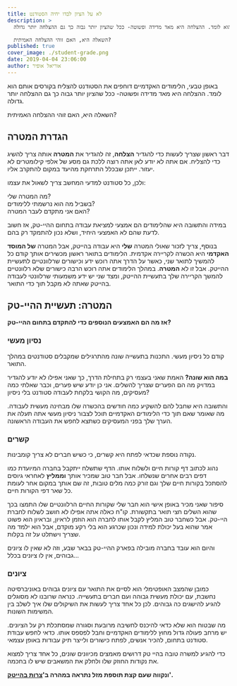 ```yaml
---
title: לא על הציון לבדו יחיה הסטודנט
description: >
  באופן טבעי, הלימודים האקדמיים דוחפים את הסטודנט להצליח בקורסים אותם הוא לומד. ההצלחה היא מאד מדידה ופשוטה- ככל שהציון יותר גבוה כך גם ההצלחה יותר גדולה.

  השאלה היא, האם זוהי ההצלחה האמיתית?
published: true
cover_image: ./student-grade.png
date: 2019-04-04 23:06:00
author: אוריאל אופיר
---
```


באופן טבעי, הלימודים האקדמיים דוחפים את הסטודנט להצליח בקורסים אותם הוא לומד. ההצלחה היא מאד מדידה ופשוטה- ככל שהציון יותר גבוה כך גם ההצלחה יותר גדולה.

השאלה היא, האם זוהי ההצלחה האמיתית?

## הגדרת המטרה

דבר ראשון שצריך לעשות כדי להגדיר **הצלחה**, זה להגדיר את **המטרה** אותה צריך להשיג כדי להצליח. אם אתה לא יודע לאן אתה רוצה ללכת גם מסע של אלפי קילומטרים לא יעזור. ייתכן שבכלל התרחקת מהיעד במקום להתקרב אליו.

ולכן, כל סטודנט למדעי המחשב צריך לשאול את עצמו:

מה המטרה שלי?  
בשביל מה הוא נרשמתי ללימודים?  
האם אני מתקדם לעבר המטרה?

במידה והתשובה היא שהלימודים הם אמצעי למציאת עבודה בתחום ההיי-טק, אז חשוב לדעת שהם לא האמצעי היחיד, ושלא נכון להתמקד רק בהם.

בנוסף, צריך לזכור שאולי המטרה **שלי** היא עבודה בהייטק, אבל המטרה **של המוסד האקדמי** היא הכשרה לקריירה אקדמית. הלימודים בתואר ראשון מכשירים אותך קודם כל להמשיך לתואר שני, כאשר על הדרך אתה רוכש ידע וכישורים שרלוונטיים לתעשיית ההייטק. אבל זו לא **המטרה**. במהלך הלימודים אתה רוכש הרבה כישורים שלא רלוונטיים להמשך הקריירה שלך בתעשיית ההייטק, ומצד שני יש ידע משמעותי שרלוונטי לעבודה בהייטק שאתה לא מקבל תוך כדי התואר.

## המטרה: תעשיית ההיי-טק

**אז מה הם האמצעים הנוספים כדי להתקדם בתחום ההיי-טק?**

### נסיון מעשי

קודם כל ניסיון מעשי. התכנות בתעשייה שונה מהתרגילים שמקבלים סטודנטים במהלך התואר.

**במה הוא שונה?** האמת שאני בעצמי רק בתחילת הדרך, כך שאני אפילו לא יודע להגדיר במדויק מה הם הפערים שצריך להשלים. אני כן יודע שיש פערים, וכבר שאלתי כמה מעסיקים, מה הקושי בלקחת לעבודה סטודנט בלי ניסיון?

והתשובה היא שחבל להם להשקיע כמה חודשים בהכשרה שלו מבחינה מעשית לעבודה. מה שאומר שאם תוך כדי הלימודים האקדמיים תוכל לצבור ניסיון מעשי אתה תעלה את הערך שלך בפני המעסיקים כשתצא לחפש את העבודה הראשונה.

### קשרים

נקודה נוספת שכדאי לפתח היא קשרים, כי כשיש חברים לא צריך קומבינות.

נהוג לכתוב דף קורות חיים ולשלוח אותו. הדף שתשלח ייתקבל בחברה המיועדת כמו דפים רבים אחרים שנשלחו. אבל חבר טוב שמכיר אותך **וממליץ** לאחראי גיוסים להסתכל בקורות חיים שלך וגם זורק כמה מלים טובות, זה שם אותך במקום אחר לעומת כל שאר דפי הקורות חיים.

סיפור שאני מכיר באופן אישי הוא חבר שלי שקורות החיים הרלוונטיים שלו התמצו בכך שהוא השלים חצי תואר בתקשורת. קו"ח כאלה אתה אפילו לא חושב לשלוח לחברת היי-טק. אבל כשחבר טוב המליץ לקבל אותו לחברה הוא הוזמן לראיון, ובראיון הוא פשוט אמר שהוא בעל יכולת למידה ונכון שכרגע הוא בלי רקע מוקדם, אבל הוא ילמד מה שצריך וישתלט על זה בקלות.

והיום הוא עובד בחברה מובילה בפארק ההיי-טק בבאר שבע, וזה לא שאין לו ציונים גבוהים, אין לו ציונים בכלל…

### ציונים

כמובן שהמצב האופטימלי הוא לסיים את התואר עם ציונים גבוהים באוניברסיטה נחשבת, עם יכולת מעשית גבוהה ועם חברים בתעשייה. כנראה שרובנו לא מסוגלים להגיע להישגים כה גבוהים. לכן כל אחד צריך לעשות את השיקולים שלו איך לשלב בין המשימות השונות.

מה שבטוח הוא שלא כדאי להיכנס לחשיבה מרובעת וסגורה שמסתכלת רק על הציונים. יש מרחב פעולה גדול מחוץ ללימודים האקדמיים וחבל לפספס אותו. כדאי לחפש עבודת סטודנט בתחום, להכיר אנשים, לפתח כישורים ולייצר תיק עבודות באופן עצמאי.

כדי להגיע למשרה טובה בהיי טק דרושים מאמצים מכיוונים שונים, כל אחד צריך למצוא את נקודות החוזק שלו ולחלק את המשאבים שיש לו בחכמה.

**ונקווה שעם קצת תוספת מזל נתראה במהרה ב'****[צרות בהייטק](https://www.facebook.com/groups/hitechproblems/)****'.**